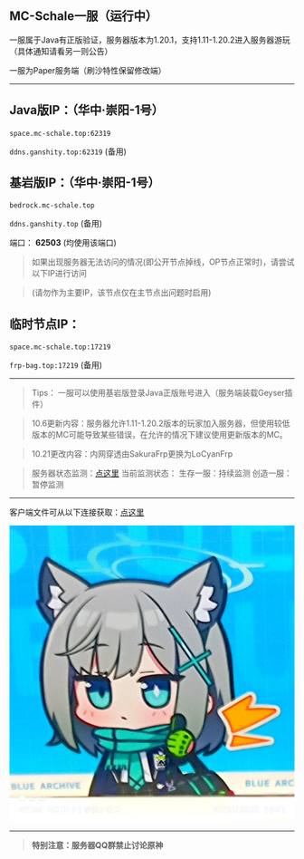 ## MC-Schale一服（运行中）
一服属于Java有正版验证，服务器版本为1.20.1，支持1.11-1.20.2进入服务器游玩（具体通知请看另一则公告）

一服为Paper服务端（刷沙特性保留修改端）

---

## Java版IP：（华中·崇阳-1号）

`space.mc-schale.top:62319`

`ddns.ganshity.top:62319` (备用)

## 基岩版IP：（华中·崇阳-1号）

`bedrock.mc-schale.top`

`ddns.ganshity.top` (备用)

端口： **62503** (均使用该端口)

>如果出现服务器无法访问的情况(即公开节点掉线，OP节点正常时)，请尝试以下IP进行访问

>(请勿作为主要IP，该节点仅在主节点出问题时启用)

## 临时节点IP：
`space.mc-schale.top:17219`

`frp-bag.top:17219` (备用)

---

>Tips：
>一服可以使用基岩版登录Java正版账号进入（服务端装载Geyser插件）

>10.6更新内容：服务器允许1.11-1.20.2版本的玩家加入服务器，但使用较低版本的MC可能导致某些错误，在允许的情况下建议使用更新版本的MC。

>10.21更改内容：内网穿透由SakuraFrp更换为LoCyanFrp

>服务器状态监测：[点这里](https://stats.uptimerobot.com/8yWxocOXOx)
>当前监测状态：
>生存一服：持续监测
>创造一服：暂停监测

---

客户端文件可从以下连接获取：[点这里](https://tpod14077-my.sharepoint.com/:f:/g/personal/gong1gong4_tpod14077_onmicrosoft_com/EvR5wuPmNC1Cjuo8dZnpfRsB88gQhJCEDSAAuEoX-xklSA?e=Rd73ug)


![白子点赞](./Images/白子点赞.jpg "白子点赞")

---

>**特别注意：服务器QQ群禁止讨论原神**

